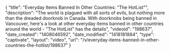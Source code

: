 {
    "title": "Everyday Items Banned In Other Countries: \"The HotList\"",
    "description": "The world is plagued with all sorts of evils, but nothing more than the dreaded doorknob in  Canada. With doorknobs being banned in Vancouver, here's a look at other everyday items banned in other countries around the world - \"The HotList\" has the details",
    "videoid": "198637",
    "date_created": "1408046592",
    "date_modified": "1418181884",
    "type": "captivate",
    "layout": "video",
    "url": "\/v\/everyday-items-banned-in-other-countries-the-hotlist\/198637"
}